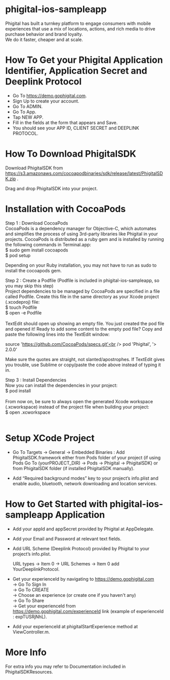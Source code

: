 # phigital-ios-sampleapp

Phigital has built a turnkey platform to engage consumers with mobile experiences that use a mix of locations, actions, and rich media to drive purchase behavior and brand loyalty.<br />We do it faster, cheaper and at scale.

# How To Get your Phigital Application Identifier, Application Secret and Deeplink Protocol

- Go To   https://demo.gophigital.com.
- Sign Up to create your account.
- Go To ADMIN.
- Go To App.
- Tap NEW APP.
- Fill in the fields at the form that appears and Save.
- You should see your APP ID, CLIENT SECRET and DEEPLINK PROTOCOL.


# How To Download PhigitalSDK

Download PhigitalSDK from  https://s3.amazonaws.com/cocoapodbinaries/sdk/release/latest/PhigitalSDK.zip .

Drag and drop PhigitalSDK into your project. 


# Installation with CocoaPods

Step 1 : Download CocoaPods<br />
CocoaPods is a dependency manager for Objective-C, which automates and simplifies the process of using 3rd-party libraries like Phigital in your projects.
CocoaPods is distributed as a ruby gem and is installed by running the following commands in Terminal.app:<br />
$ sudo gem install cocoapods<br />
$ pod setup<br />

Depending on your Ruby installation, you may not have to run as sudo to install the cocoapods gem.<br />

Step 2 : Create a Podfile (Podfile is included in phigital-ios-sampleapp, so you may skip this step)<br />
Project dependencies to be managed by CocoaPods are specified in a file called Podfile. Create this file in the same directory as your Xcode project (.xcodeproj) file:<br />
$ touch Podfile<br />
$ open -e Podfile<br /><br />
TextEdit should open up showing an empty file. You just created the pod file and opened it! Ready to add some content to the empty pod file?
Copy and paste the following lines into the TextEdit window:<br />

source 'https://github.com/CocoaPods/specs.git'<br />
pod 'Phigital', '> 2.0.0'<br />

Make sure the quotes are straight, not slanted/apostrophes. If TextEdit gives you trouble, use Sublime or copy/paste the code above instead of typing it in.<br />

Step 3 : Install Dependencies<br />
Now you can install the dependencies in your project:<br />
$ pod install<br /><br />
From now on, be sure to always open the generated Xcode workspace (.xcworkspace) instead of the project file when building your project:<br />
$ open <YourProjectName>.xcworkspace<br /><br />


# Setup XCode Project

- Go To Targets -> General -> Embedded Binaries : Add PhigitalSDK.framework either from Pods folder of your project (if using Pods Go To (yourPROJECT_DIR) -> Pods -> Phigital -> PhigitalSDK) or from PhigitalSDK folder (if installed PhigitalSDK manually).

- Add “Required background modes” key to your project’s info.plist and enable audio, bluetooth, network downloading and location services.


# How to Get Started with phigital-ios-sampleapp Application


- Add your appId and appSecret provided by Phigital at AppDelegate.

- Add your Email and Password at relevant text fields.

- Add URL Scheme (Deeplink Protocol) provided by Phigital to your project’s info.plist.

  URL types -> Item 0 -> URL Schemes -> Item 0 add YourDeeplinkProtocol.

- Get your experienceId by navigating to https://demo.gophigital.com<br />-> Go To Sign In<br />-> Go To CREATE<br />-> Choose an experience (or create one if you haven't any)<br />->
Go To Share<br />-> Get your experienceId from https://demo.gophigital.com/experienceId link (example of experienceId : expTUSRjNhL).

- Add your experienceId at phigitalStartExperience method at ViewController.m.


# More Info

For extra info you may refer to Documentation included in PhigitalSDKResources.
 


